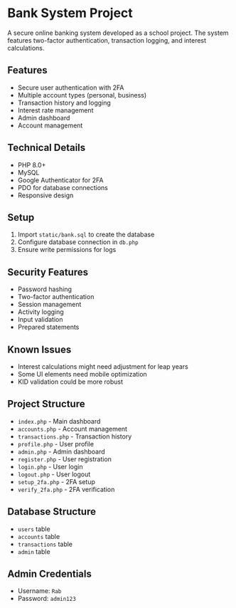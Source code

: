 # Bank System Project

A secure online banking system developed as a school project. The system features two-factor authentication, transaction logging, and interest calculations.

## Features

- Secure user authentication with 2FA
- Multiple account types (personal, business)
- Transaction history and logging
- Interest rate management
- Admin dashboard
- Account management

## Technical Details

- PHP 8.0+
- MySQL
- Google Authenticator for 2FA
- PDO for database connections
- Responsive design

## Setup

1. Import `static/bank.sql` to create the database
2. Configure database connection in `db.php`
3. Ensure write permissions for logs

## Security Features

- Password hashing
- Two-factor authentication
- Session management
- Activity logging
- Input validation
- Prepared statements

## Known Issues

- Interest calculations might need adjustment for leap years
- Some UI elements need mobile optimization
- KID validation could be more robust

## Project Structure

- `index.php` - Main dashboard
- `accounts.php` - Account management
- `transactions.php` - Transaction history
- `profile.php` - User profile
- `admin.php` - Admin dashboard
- `register.php` - User registration
- `login.php` - User login
- `logout.php` - User logout
- `setup_2fa.php` - 2FA setup
- `verify_2fa.php` - 2FA verification

## Database Structure

- `users` table
- `accounts` table
- `transactions` table
- `admin` table

## Admin Credentials

- Username: `Rab`
- Password: `admin123`



